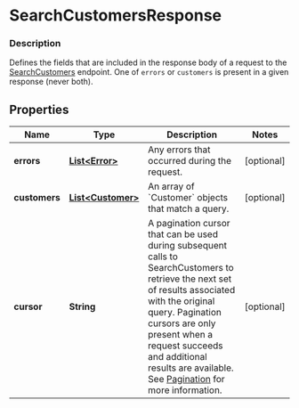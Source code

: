 
# SearchCustomersResponse

### Description

Defines the fields that are included in the response body of a request to the [SearchCustomers](#endpoint-searchcustomers) endpoint.  One of `errors` or `customers` is present in a given response (never both).

## Properties
Name | Type | Description | Notes
------------ | ------------- | ------------- | -------------
**errors** | [**List&lt;Error&gt;**](Error.md) | Any errors that occurred during the request. |  [optional]
**customers** | [**List&lt;Customer&gt;**](Customer.md) | An array of &#x60;Customer&#x60; objects that match a query. |  [optional]
**cursor** | **String** | A pagination cursor that can be used during subsequent calls to SearchCustomers to retrieve the next set of results associated with the original query. Pagination cursors are only present when a request succeeds and additional results are available.  See [Pagination](/basics/api101/pagination) for more information. |  [optional]



